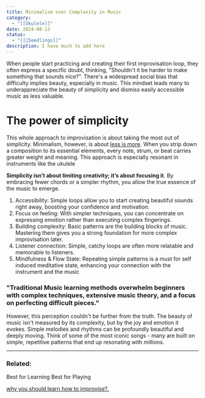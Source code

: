 ```yaml
---
title: Minimalism over Complexity in Music
category:
  - "[[Ukulele]]"
date: 2024-08-13
status:
  - "[[🌱Seedlings]]"
description: I have much to add here
---
```

When people start practicing and creating their first improvisation loop, they often express a specific doubt, thinking, "Shouldn't it be harder to make something that sounds nice?". There's a widespread social bias that difficulty implies beauty, especially in music. This mindset leads many to underappreciate the beauty of simplicity and dismiss easily accessible music as less valuable.

# The power of simplicity
This whole approach to improvisation is about taking the most out of simplicity.
Minimalism, however, is about [less is more](/notes/lessismore). When you strip down a composition to its essential elements, every note, strum, or beat carries greater weight and meaning. This approach is especially resonant in instruments like the ukulele

**Simplicity isn’t about limiting creativity; it’s about focusing it**. By embracing fewer chords or a simpler rhythm, you allow the true essence of the music to emerge. 
1. Accessibility: Simple loops allow you to start creating beautiful sounds right away, boosting your confidence and motivation.
2. Focus on feeling: With simpler techniques, you can concentrate on expressing emotion rather than executing complex fingerings.
3. Building complexity: Basic patterns are the building blocks of music. Mastering them gives you a strong foundation for more complex improvisation later.
4. Listener connection: Simple, catchy loops are often more relatable and memorable to listeners.
5. Mindfulness & Flow State: Repeating simple patterns is a must for self induced meditative state, enhancing your connection with the instrument and the music 

### "Traditional Music learning methods overwhelm beginners with complex techniques, extensive music theory, and a focus on perfecting difficult pieces."


However, this perception couldn't be further from the truth. The beauty of music isn't measured by its complexity, but by the joy and emotion it evokes. Simple melodies and rhythms can be profoundly beautiful and deeply moving. Think of some of the most iconic songs - many are built on simple, repetitive patterns that end up resonating with millions.




---
### Related:

Best for Learning
Best for Playing 


[why you should learn how to improvise?.](/notes/improvisation) 